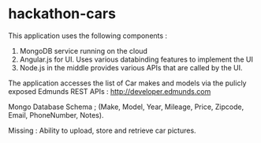 # hackathon-cars


This application uses the following components :

1.  MongoDB service running on the cloud
2.  Angular.js for UI. Uses various databinding features to implement the UI
3.  Node.js in the middle provides various APIs that are called by the UI.

The application accesses the list of Car makes and models via the pulicly exposed Edmunds REST APIs : http://developer.edmunds.com

Mongo Database Schema ; (Make, Model, Year, Mileage, Price, Zipcode, Email, PhoneNumber, Notes).

Missing : Ability to upload, store and retrieve car pictures.

